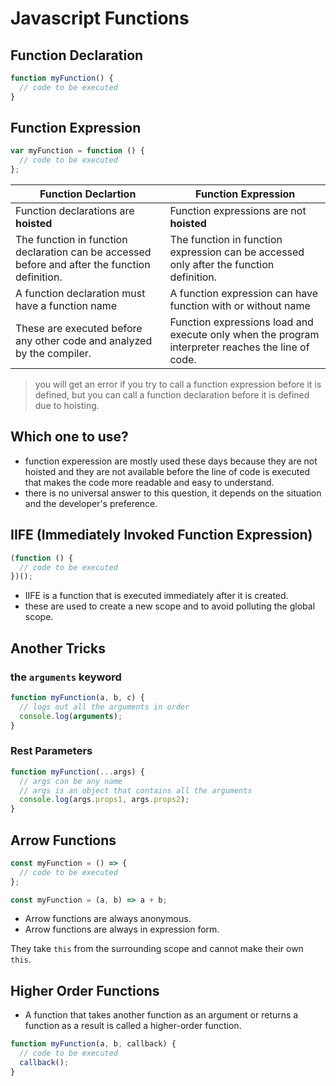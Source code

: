 # Javascript Functions

## Function Declaration

```js
function myFunction() {
  // code to be executed
}
```

## Function Expression

```js
var myFunction = function () {
  // code to be executed
};
```

| Function Declartion                                                                            | Function Expression                                                                               |
| ---------------------------------------------------------------------------------------------- | ------------------------------------------------------------------------------------------------- |
| Function declarations are **hoisted**                                                          | Function expressions are not **hoisted**                                                          |
| The function in function declaration can be accessed before and after the function definition. | The function in function expression can be accessed only after the function definition.           |
| A function declaration must have a function name                                               | A function expression can have function with or without name                                      |
| These are executed before any other code and analyzed by the compiler.                         | Function expressions load and execute only when the program interpreter reaches the line of code. |

> you will get an error if you try to call a function expression before it is defined, but you can call a function declaration before it is defined due to hoisting.

## Which one to use?

- function experession are mostly used these days because they are not hoisted and they are not available before the line of code is executed that makes the code more readable and easy to understand.
- there is no universal answer to this question, it depends on the situation and the developer's preference.

## IIFE (Immediately Invoked Function Expression)

```js
(function () {
  // code to be executed
})();
```

- IIFE is a function that is executed immediately after it is created.
- these are used to create a new scope and to avoid polluting the global scope.

## Another Tricks

### the `arguments` keyword

```js
function myFunction(a, b, c) {
  // logs out all the arguments in order
  console.log(arguments);
}
```

### Rest Parameters

```js
function myFunction(...args) {
  // args can be any name
  // args is an object that contains all the arguments
  console.log(args.props1, args.props2);
}
```

## Arrow Functions

```js
const myFunction = () => {
  // code to be executed
};

const myFunction = (a, b) => a + b;
```

- Arrow functions are always anonymous.
- Arrow functions are always in expression form.

They take `this` from the surrounding scope and cannot make their own `this`.

## Higher Order Functions

- A function that takes another function as an argument or returns a function as a result is called a higher-order function.

```js
function myFunction(a, b, callback) {
  // code to be executed
  callback();
}
```
